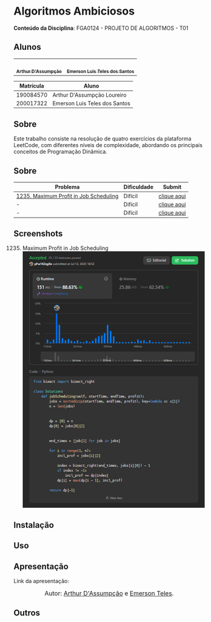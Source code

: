 # Algoritmos Ambiciosos

**Conteúdo da Disciplina**: FGA0124 - PROJETO DE ALGORITMOS - T01  


## Alunos


<div align = "center">
<table>
  <tr>
    <td align="center"><a href="https://github.com/ArtAssLou"><img style="border-radius: 50%;" src="https://github.com/ArtAssLou.png" width="190;" alt=""/><br /><sub><b>Arthur D'Assumpção</b></sub></a><br /><a href="Link git" title="Rocketseat"></a></td>
    <td align="center"><a href="https://github.com/EmersonTeles"><img style="border-radius: 50%;" src="https://github.com/EmersonTeles.png" width="190px;" alt=""/><br /><sub><b>Emerson Luis Teles dos Santos </b></sub></a><br />
  </tr>
</table>

| Matrícula   | Aluno                             |
| ----------- | ---------------------------------- |
| 190084570  | Arthur D'Assumpção Loureiro           |
| 200017322  | Emerson Luis Teles dos Santos     |
</div>

## Sobre 
Este trabalho consiste na resolução de quatro exercícios da plataforma LeetCode, com diferentes níveis de complexidade, abordando os principais conceitos de Programação Dinâmica.

## Sobre

| Problema                                 | Dificuldade | Submit        |
|------------------------------------------|-------------|----------------|
| [1235. Maximum Profit in Job Scheduling](https://leetcode.com/problems/maximum-profit-in-job-scheduling/description/) | Difícil     | [clique aqui](https://link-do-video) |
| -                                        | Difícil     | [clique aqui](https://link-do-video) |
| -                                        | Difícil     |  [clique aqui](https://link-do-video) |



## Screenshots

1235. Maximum Profit in Job Scheduling
![alt text](image.png)





## Instalação 






## Uso 



## Apresentação 

Link da apresentação: 

<font size="3"><p style="text-align: center">Autor: [Arthur D'Assumpção](https://github.com/ArtAssLou) e [Emerson Teles](https://github.com/ArtAssLou).</p></font>


## Outros 






